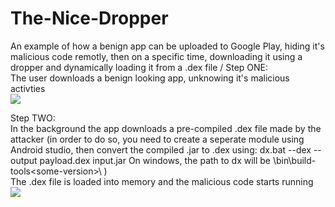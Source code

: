 # The-Nice-Dropper
An example of how a benign app can be uploaded to Google Play, hiding it's malicious code remotly, then on a specific time, downloading it using a dropper and dynamically loading it from a .dex file
/
Step ONE:\
The user downloads a benign looking app, unknowing it's malicious activties\
<img src="https://github.com/dor-alt/The-Nice-Dropper/raw/master/TheNiceDropper/1.png" />

Step TWO:\
In the background the app downloads a pre-compiled .dex file made by the attacker (in order to do so, you need to create a seperate module using Android studio, then convert the compiled .jar to .dex using: 
dx.bat --dex --output payload.dex  input.jar
On windows, the path to dx will be <your-Android-path>\bin\build-tools\<some-version>\ )\
The .dex file is loaded into memory and the malicious code starts running\
<img src="https://github.com/dor-alt/The-Nice-Dropper/raw/master/TheNiceDropper/2.jpg" />
